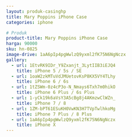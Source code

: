 ```yaml
---
layout: produk-casinghp
title: Mary Poppins iPhone Case
categories: iphone

# Produk
product-title: Mary Poppins iPhone Case
harga: 90000
sku: hn-0825
image-drive: 1aA6pIp4pgWwlzQ9yxml2fK75N6NgNczx
gallery:
  - url: 1EtvRK9IDr_Y9Zxanjt_3LytIIB3iEJQ4
    title: iPhone 5 / 5s / SE
  - url: 1oaW2zkMTuVdJMUetovKsP8KX5VY4TLhy
    title: iPhone 6 / 6s
  - url: 1tZSWm-0z4cP3o-N_Nmays6Txh7m0hikO
    title: iPhone 6 Plus / 6s Plus
  - url: 1-yCk19k6aVsY3A5cBg8j4AKmzwClWZn_
    title: iPhone 7 / 8
  - url: 1ZM-bPT61ESuKH0VwKN3H7TVpTwlhkoMg
    title: iPhone 7 Plus / 8 Plus
  - url: 1aA6pIp4pgWwlzQ9yxml2fK75N6NgNczx
    title: iPhone X
---
```

